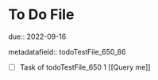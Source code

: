 # To Do File

due:: 2022-09-16

metadatafield:: todoTestFile_650_86

- [ ] Task of todoTestFile_650 1 [[Query me]]
